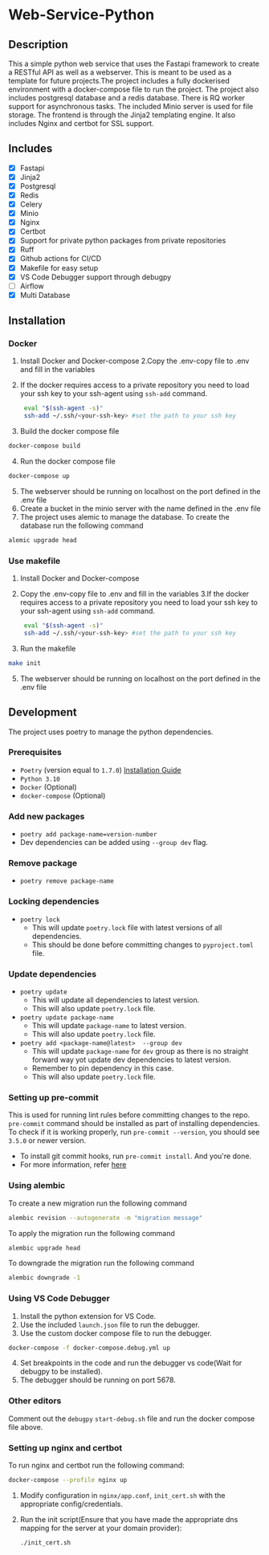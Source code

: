 # Web-Service-Python

## Description

This a simple python web service that uses the Fastapi framework to create a RESTful API as well as a webserver. This is meant to be used as a template for future projects.The project includes a fully dockerised environment with a docker-compose file to run the project. The project also includes postgresql database and a redis database. There is RQ worker support for asynchronous tasks. The included Minio server is used for file storage. The frontend is through the Jinja2 templating engine. It also includes Nginx and certbot for SSL support.
## Includes
- [x] Fastapi
- [x] Jinja2
- [x] Postgresql
- [x] Redis
- [x] Celery
- [x] Minio
- [x] Nginx
- [x] Certbot
- [x] Support for private python packages from private repositories
- [x] Ruff
- [x] Github actions for CI/CD
- [x] Makefile for easy setup
- [x] VS Code Debugger support through debugpy
- [ ] Airflow
- [x] Multi Database

## Installation

### Docker

1. Install Docker and Docker-compose
2.Copy the .env-copy file to .env and fill in the variables
1. If the docker requires access to a private repository you need to load your ssh key to your ssh-agent using `ssh-add` command.

   ```bash
    eval "$(ssh-agent -s)"
    ssh-add ~/.ssh/<your-ssh-key> #set the path to your ssh key
    ```

2. Build the docker compose file

```bash
docker-compose build
```

4. Run the docker compose file

```bash
docker-compose up
```

5. The webserver should be running on localhost on the port defined in the .env file
6. Create a bucket in the minio server with the name defined in the .env file
7. The project uses alemic to manage the database. To create the database run the following command

```bash
alemic upgrade head
```

### Use makefile

1. Install Docker and Docker-compose
2. Copy the .env-copy file to .env and fill in the variables
3.If the docker requires access to a private repository you need to load your ssh key to your ssh-agent using `ssh-add` command.
   ```bash
    eval "$(ssh-agent -s)"
    ssh-add ~/.ssh/<your-ssh-key> #set the path to your ssh key
    ```

4. Run the makefile

```bash
make init
```

5. The webserver should be running on localhost on the port defined in the .env file

## Development

The project uses poetry to manage the python dependencies.

### Prerequisites

- `Poetry` (version equal to `1.7.0`) [Installation Guide](https://python-poetry.org/docs/#installation)
- `Python 3.10`
- `Docker` (Optional)
- `docker-compose` (Optional)

### Add new packages

- `poetry add package-name=version-number`
- Dev dependencies can be added using `--group dev` flag.

### Remove package

- `poetry remove package-name`

### Locking dependencies

- `poetry lock`
  - This will update `poetry.lock` file with latest versions of all dependencies.
  - This should be done before committing changes to `pyproject.toml` file.

### Update dependencies

- `poetry update`
  - This will update all dependencies to latest version.
  - This will also update `poetry.lock` file.
- `poetry update package-name`
  - This will update `package-name` to latest version.
  - This will also update `poetry.lock` file.
- `poetry add <package-name@latest>  --group dev`
  - This will update `package-name` for `dev` group as there is no straight forward way yot update dev dependencies to latest version.
  - Remember to pin dependency in this case.
  - This will also update `poetry.lock` file.

### Setting up pre-commit

This is used for running lint rules before committing changes to the repo. `pre-commit` command should be installed as
part of installing dependencies. To check if it is working properly, run `pre-commit --version`, you should see `3.5.0`
or newer version.

- To install git commit hooks, run `pre-commit install`. And you're done.
- For more information, refer [here](https://pre-commit.com/)

### Using alembic

To create a new migration run the following command

```bash
alembic revision --autogenerate -m "migration message"
```

To apply the migration run the following command

```bash
alembic upgrade head
```

To downgrade the migration run the following command

```bash
alembic downgrade -1
```

### Using VS Code Debugger
1. Install the python extension for VS Code.
2. Use the included `launch.json` file to run the debugger.
3. Use the custom docker compose file to run the debugger.
```bash
docker-compose -f docker-compose.debug.yml up
```
4. Set breakpoints in the code and run the debugger vs code(Wait for debugpy to be installed).
5. The debugger should be running on port 5678.

### Other editors
Comment out the `debugpy` `start-debug.sh` file and run the docker compose file above.

### Setting up nginx and certbot


To run nginx and certbot run the following command:

```bash
docker-compose --profile nginx up
```

1. Modify configuration in `nginx/app.conf`, `init_cert.sh` with the appropriate config/credentials.

2. Run the init script(Ensure that you have made the appropriate dns mapping for the server at your domain provider):

    ```bash
    ./init_cert.sh
    ```
